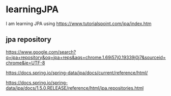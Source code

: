 # learningJPA
I am learning JPA using https://www.tutorialspoint.com/jpa/index.htm

## jpa repository

https://www.google.com/search?q=jpa+repository&oq=jpa+reps&aqs=chrome.1.69i57j0.19339j0j7&sourceid=chrome&ie=UTF-8

https://docs.spring.io/spring-data/jpa/docs/current/reference/html/

https://docs.spring.io/spring-data/jpa/docs/1.5.0.RELEASE/reference/html/jpa.repositories.html
